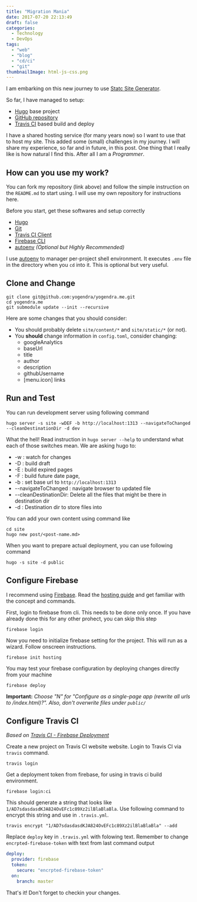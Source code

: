 ```yaml
---
title: "Migration Mania"
date: 2017-07-20 22:13:49
draft: false
categories:
  - Technology
  - DevOps
tags:
  - "web"
  - "blog"
  - "cd/ci"
  - "git"
thumbnailImage: html-js-css.png
---
```

I am embarking on this new journey to use [Statc Site Generator](https://www.staticgen.com/).
<!--more-->
So far, I have managed to setup:

* [Hugo](http://gohugo.io) base project
* [GitHub repository](http://www.github.com/yogendra/yogendra.me)
* [Travis CI](http://travis-ci.org/yogendra/yogendra.me) based build and deploy

I have a shared hosting service (for many years now) so I want to use that to host my site. This added some (small) challenges in my journey. I will share my experience, so far and in future, in this post. One thing that I really like is how natural I find this. After all I am a *Programmer*.

## How can you use my work?

You can fork my repository (link above) and follow the simple instruction on the `README.md` to start using. I will use my own repository for instructions here.

Before you start, get these softwares and setup correctly

* [Hugo](https://gohugo.io/getting-started/installing/)
* [Git](https://git-scm.com/book/en/v2/Getting-Started-Installing-Git)
* [Travis CI Client](https://github.com/travis-ci/travis.rb#installation)
* [Firebase CLI](https://firebase.google.com/docs/cli/)
* [autoenv](https://github.com/kennethreitz/autoenv) *(Optional but Highly Recommended)*

I use [autoenv](https://github.com/kennethreitz/autoenv) to manager per-project shell environment. It executes `.env` file in the directory when you `cd` into it. This is optional but very useful.

## Clone and Change

``` shell
git clone git@github.com:yogendra/yogendra.me.git
cd yogendra.me
git submodule update --init --recursive
```

Here are some changes that you should consider:

* You should probably delete `site/content/*` and  `site/static/*`  (or not). 
* You **should** change information in `config.toml`, consider changing:
  * googleAnalytics
  * baseUrl
  * title
  * author
  * description
  * githubUsername
  * \[menu.icon\] links

## Run and Test

You can run development server using following command

``` shell
hugo server -s site -wDEF -b http://localhost:1313 --navigateToChanged --cleanDestinationDir -d dev
```

What the hell! Read instruction in  `hugo server --help` to understand what each of those switches mean. We are asking hugo to:

* -w : watch for changes
* -D : build draft
* -E : build expired pages
* -F : build future date page, 
* -b : set base url to `http://localhost:1313`
* --navigateToChanged : navigate browser to updated file
* --cleanDestinationDir: Delete all the files that might be there in destination dir
* -d : Destination dir to store files into

You can add your own content using command like 

``` shell
cd site
hugo new post/<post-name.md>
```

When you want to prepare actual deployment, you can use following command

``` shell
hugo -s site -d public
```

## Configure Firebase

I recommend using [Firebase](https://firebase.google.com). Read the [hosting guide](https://firebase.google.com/docs/hosting/) and get familiar with the concept and commands.

First, login to firebase from cli. This needs to be done only once. If you have already done this for any other prohect, you can skip this step

``` shell
firebase login
```

Now you need to initialize firebase setting for the project. This will run as a wizard. Follow onscreen instructions.

``` shell
firebase init hosting
```

You may test your firebase configuration by deploying changes directly from your machine

``` shell
firebase deploy
```

**Important:** *Choose "N" for "Configure as a single-page app (rewrite all urls to /index.html)?". Also, don't overwrite files under `public/`*

## Configure Travis CI

*Based on [Travis CI - Firebase Deployment](https://docs.travis-ci.com/user/deployment/firebase/)*

Create a new project on Travis CI website  website. Login to Travis CI via `travis` command.

``` shell
travis login
```

Get a deployment token from firebase, for using in travis ci build environment. 

``` shell
firebase login:ci
```

This should generate a string that looks like `1/AD7sdasdasdKJA824OvEFc1c89Xz2ilBlaBlaBla`. 
Use following command to encrypt this string and use in `.travis.yml`. 

``` shell
travis encrypt "1/AD7sdasdasdKJA824OvEFc1c89Xz2ilBlaBlaBla" --add
```

Replace `deploy` key in `.travis.yml` with folowing text. Remember to change `encrpted-firebase-token` with text from last command output

``` yaml
deploy:
  provider: firebase
  token:
    secure: "encrpted-firebase-token"
  on:
    branch: master
```

That's it! Don't forget to checkin your changes.
